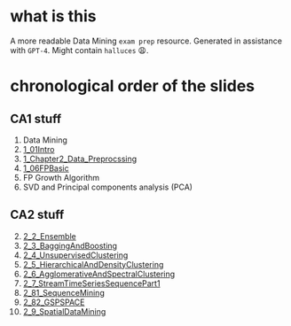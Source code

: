# what is this

A more readable Data Mining `exam prep` resource. Generated in assistance with `GPT-4`. Might contain `halluces` 😩.

# chronological order of the slides

## CA1 stuff

1. Data Mining
2. [1_01Intro](./1_01Intro.md)
3. [1_Chapter2_Data_Preprocssing](./1_Chapter2_Data_Preprocssing.md)
4. [1_06FPBasic](./1_06FPBasic.md)
5. FP Growth Algorithm
6. SVD and Principal components
   analysis (PCA)

## CA2 stuff

2. [2_2_Ensemble](./2_2_Ensemble.md)
3. [2_3_BaggingAndBoosting](./2_3_BaggingAndBoosting.md)
4. [2_4_UnsupervisedClustering](./2_4_UnsupervisedClustering.md)
5. [2_5_HierarchicalAndDensityClustering](./2_5_HierarchicalAndDensityClustering.md)
6. [2_6_AgglomerativeAndSpectralClustering](./2_6_AgglomerativeAndSpectralClustering.md)
7. [2_7_StreamTimeSeriesSequencePart1](./2_7_StreamTimeSeriesSequencePart1.md)
81. [2_81_SequenceMining](./2_81_SequenceMining.md)
82. [2_82_GSPSPACE](./2_82_GSPSPADE.md)
9. [2_9_SpatialDataMining](./2_9_SpatialDataMining.md)
